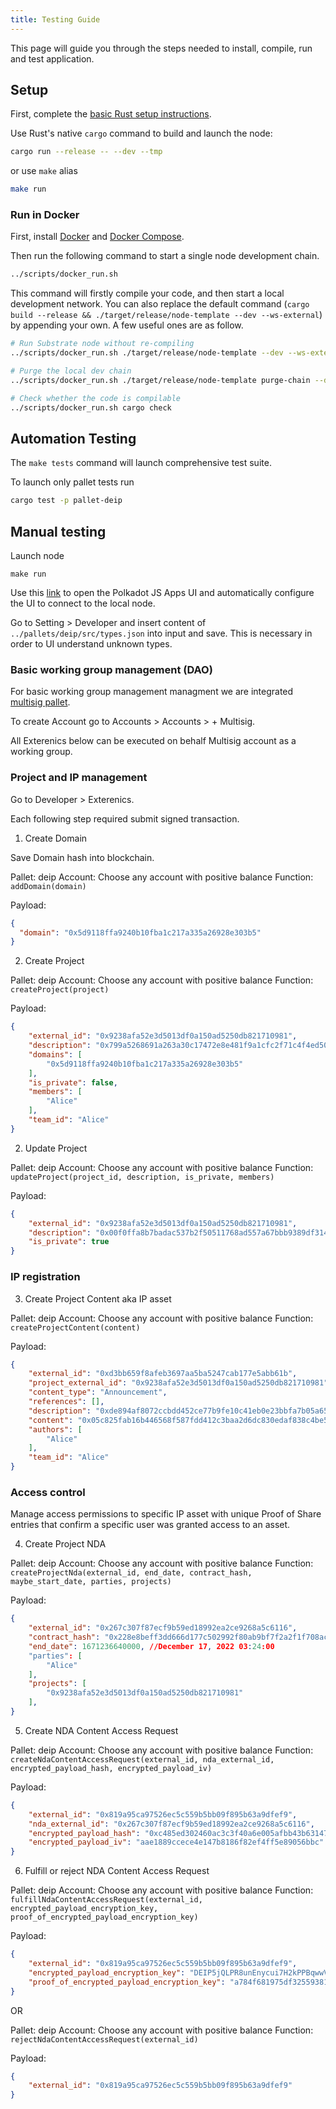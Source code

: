 ```yaml
---
title: Testing Guide
---
```


This page will guide you through the steps needed to install, compile, run and test application.

## Setup 

First, complete the [basic Rust setup instructions](./doc/rust-setup.md).

Use Rust's native `cargo` command to build and launch the node:

```sh
cargo run --release -- --dev --tmp
```

or use `make` alias

```sh
make run
```

### Run in Docker

First, install [Docker](https://docs.docker.com/get-docker/) and
[Docker Compose](https://docs.docker.com/compose/install/).

Then run the following command to start a single node development chain.

```bash
../scripts/docker_run.sh
```

This command will firstly compile your code, and then start a local development network. You can
also replace the default command (`cargo build --release && ./target/release/node-template --dev --ws-external`)
by appending your own. A few useful ones are as follow.

```bash
# Run Substrate node without re-compiling
../scripts/docker_run.sh ./target/release/node-template --dev --ws-external

# Purge the local dev chain
../scripts/docker_run.sh ./target/release/node-template purge-chain --dev

# Check whether the code is compilable
../scripts/docker_run.sh cargo check
```

## Automation Testing

The `make tests` command will launch comprehensive test suite. 

To launch only pallet tests run 

```sh
cargo test -p pallet-deip
```

## Manual testing

Launch node

```
make run
```

Use this [link](https://polkadot.js.org/apps/#/extrinsics?rpc=ws://127.0.0.1:9944) to open the Polkadot JS Apps UI and automatically configure the UI to connect to the local node.

Go to Setting > Developer and insert content of `../pallets/deip/src/types.json` into input and save. This is necessary in order to UI understand unknown types.

### Basic working group management (DAO)

For basic working group management managment we are integrated [multisig pallet](https://docs.rs/pallet-multisig/3.0.0/pallet_multisig/). 

To create Account go to Accounts > Accounts > + Multisig. 

All Exterenics below can be executed on behalf Multisig account as a working group.

### Project and IP management

Go to Developer > Exterenics. 

Each following step required submit signed transaction.

1. Create Domain

Save Domain hash into blockchain.

Pallet: deip 
Account: Choose any account with positive balance 
Function: `addDomain(domain)`

Payload:
```json
{
  "domain": "0x5d9118ffa9240b10fba1c217a335a26928e303b5"
}
```

2. Create Project 

Pallet: deip 
Account: Choose any account with positive balance 
Function: `createProject(project)`

Payload:
```json
{
    "external_id": "0x9238afa52e3d5013df0a150ad5250db821710981",
    "description": "0x799a5268691a263a30c17472e8e481f9a1cfc2f71c4f4ed50110be7ddde750f7",
    "domains": [
        "0x5d9118ffa9240b10fba1c217a335a26928e303b5"
    ],
    "is_private": false,
    "members": [
        "Alice"
    ],
    "team_id": "Alice"
}
```

2. Update Project 

Pallet: deip 
Account: Choose any account with positive balance 
Function: `updateProject(project_id, description, is_private, members)`

Payload:
```json
{
    "external_id": "0x9238afa52e3d5013df0a150ad5250db821710981",
    "description": "0x00f0ffa8b7badac537b2f50511768ad557a67bbb9389df3147fba0df1d0511c4",
    "is_private": true
}
```

### IP registration

3. Create Project Content aka IP asset

Pallet: deip 
Account: Choose any account with positive balance 
Function: `createProjectContent(content)`

Payload:
```json
{
    "external_id": "0xd3bb659f8afeb3697aa5ba5247cab177e5abb61b",
    "project_external_id": "0x9238afa52e3d5013df0a150ad5250db821710981",
    "content_type": "Announcement",
    "references": [],
    "description": "0xde894af8072ccbdd452ce77b9fe10c41eb0e23bbfa7b05a6567aa83822edb5d4",
    "content": "0x05c825fab16b446568f587fdd412c3baa2d6dc830edaf838c4be5623868a2110",
    "authors": [
        "Alice"
    ],
    "team_id": "Alice"
}
```

###	Access control

Manage access permissions to specific IP asset with unique Proof of Share entries that confirm a specific user was granted access to an asset.

4. Create Project NDA

Pallet: deip 
Account: Choose any account with positive balance 
Function: `createProjectNda(external_id, end_date, contract_hash, maybe_start_date, parties, projects)`

Payload:
```json
{
    "external_id": "0x267c307f87ecf9b59ed18992ea2ce9268a5c6116",
    "contract_hash": "0x228e8beff3dd666d177c502992f80ab9bf7f2a2f1f708ac540506ff6ab278dc2",
    "end_date": 1671236640000, //December 17, 2022 03:24:00
    "parties": [
        "Alice"
    ],
    "projects": [
        "0x9238afa52e3d5013df0a150ad5250db821710981"
    ],
}
```

5. Create NDA Content Access Request

Pallet: deip 
Account: Choose any account with positive balance 
Function: `createNdaContentAccessRequest(external_id, nda_external_id, encrypted_payload_hash, encrypted_payload_iv)`

Payload:
```json
{
    "external_id": "0x819a95ca97526ec5c559b5bb09f895b63a9dfef9",
	"nda_external_id": "0x267c307f87ecf9b59ed18992ea2ce9268a5c6116",
    "encrypted_payload_hash": "0xc485ed302460ac3c3f40a6e005afbb43b63147295c0f7526450a2948269b2ba1",
    "encrypted_payload_iv": "aae1889ccece4e147b8186f82ef4ff5e89056bbc"
}
```

6. Fulfill or reject NDA Content Access Request

Pallet: deip 
Account: Choose any account with positive balance 
Function: `fulfillNdaContentAccessRequest(external_id, encrypted_payload_encryption_key, proof_of_encrypted_payload_encryption_key)`

Payload:
```json
{
    "external_id": "0x819a95ca97526ec5c559b5bb09f895b63a9dfef9",
    "encrypted_payload_encryption_key": "DEIP5jQLPR8unEnycui7H2kPPBqwwVJoVuVpsxAvvBU3R2zjVo3dPa",
    "proof_of_encrypted_payload_encryption_key": "a784f681975df32559381d21f67c604b99717e80"
}
```

OR

Pallet: deip 
Account: Choose any account with positive balance 
Function: `rejectNdaContentAccessRequest(external_id)`

Payload:
```json
{
    "external_id": "0x819a95ca97526ec5c559b5bb09f895b63a9dfef9"
}
```
